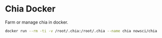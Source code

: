 # Chia Docker

Farm or manage chia in docker.

``` bash
docker run --rm -ti -v /root/.chia:/root/.chia --name chia nowsci/chia
```
